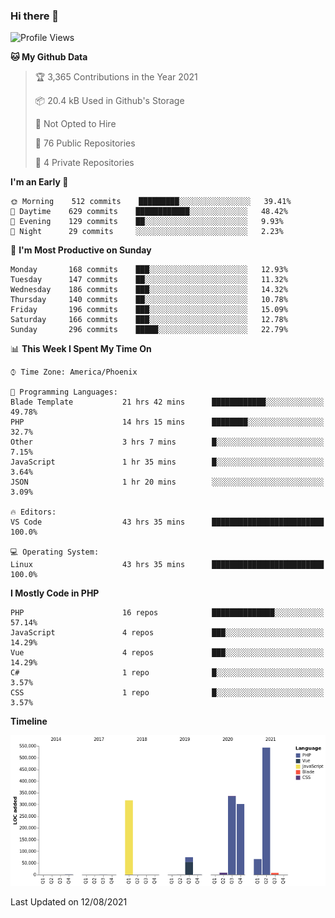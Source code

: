 ### Hi there 👋

<!--START_SECTION:waka-->
![Profile Views](http://img.shields.io/badge/Profile%20Views-0-blue)

**🐱 My Github Data** 

> 🏆 3,365 Contributions in the Year 2021
 > 
> 📦 20.4 kB Used in Github's Storage 
 > 
> 🚫 Not Opted to Hire
 > 
> 📜 76 Public Repositories 
 > 
> 🔑 4 Private Repositories  
 > 
**I'm an Early 🐤** 

```text
🌞 Morning    512 commits    █████████░░░░░░░░░░░░░░░░   39.41% 
🌆 Daytime    629 commits    ████████████░░░░░░░░░░░░░   48.42% 
🌃 Evening    129 commits    ██░░░░░░░░░░░░░░░░░░░░░░░   9.93% 
🌙 Night      29 commits     ░░░░░░░░░░░░░░░░░░░░░░░░░   2.23%

```
📅 **I'm Most Productive on Sunday** 

```text
Monday       168 commits    ███░░░░░░░░░░░░░░░░░░░░░░   12.93% 
Tuesday      147 commits    ██░░░░░░░░░░░░░░░░░░░░░░░   11.32% 
Wednesday    186 commits    ███░░░░░░░░░░░░░░░░░░░░░░   14.32% 
Thursday     140 commits    ██░░░░░░░░░░░░░░░░░░░░░░░   10.78% 
Friday       196 commits    ███░░░░░░░░░░░░░░░░░░░░░░   15.09% 
Saturday     166 commits    ███░░░░░░░░░░░░░░░░░░░░░░   12.78% 
Sunday       296 commits    █████░░░░░░░░░░░░░░░░░░░░   22.79%

```


📊 **This Week I Spent My Time On** 

```text
⌚︎ Time Zone: America/Phoenix

💬 Programming Languages: 
Blade Template           21 hrs 42 mins      ████████████░░░░░░░░░░░░░   49.78% 
PHP                      14 hrs 15 mins      ████████░░░░░░░░░░░░░░░░░   32.7% 
Other                    3 hrs 7 mins        █░░░░░░░░░░░░░░░░░░░░░░░░   7.15% 
JavaScript               1 hr 35 mins        █░░░░░░░░░░░░░░░░░░░░░░░░   3.64% 
JSON                     1 hr 20 mins        ░░░░░░░░░░░░░░░░░░░░░░░░░   3.09%

🔥 Editors: 
VS Code                  43 hrs 35 mins      █████████████████████████   100.0%

💻 Operating System: 
Linux                    43 hrs 35 mins      █████████████████████████   100.0%

```

**I Mostly Code in PHP** 

```text
PHP                      16 repos            ██████████████░░░░░░░░░░░   57.14% 
JavaScript               4 repos             ███░░░░░░░░░░░░░░░░░░░░░░   14.29% 
Vue                      4 repos             ███░░░░░░░░░░░░░░░░░░░░░░   14.29% 
C#                       1 repo              █░░░░░░░░░░░░░░░░░░░░░░░░   3.57% 
CSS                      1 repo              █░░░░░░░░░░░░░░░░░░░░░░░░   3.57%

```


**Timeline**

![Chart not found](https://raw.githubusercontent.com/mikebronner/mikebronner/master/charts/bar_graph.png) 


 Last Updated on 12/08/2021
<!--END_SECTION:waka-->

<!--
**mikebronner/mikebronner** is a ✨ _special_ ✨ repository because its `README.md` (this file) appears on your GitHub profile.

Here are some ideas to get you started:

- 🔭 I’m currently working on ...
- 🌱 I’m currently learning ...
- 👯 I’m looking to collaborate on ...
- 🤔 I’m looking for help with ...
- 💬 Ask me about ...
- 📫 How to reach me: ...
- 😄 Pronouns: ...
- ⚡ Fun fact: ...
-->
